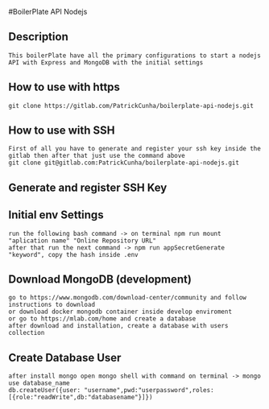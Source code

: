 #BoilerPlate API Nodejs

## Description

    This boilerPlate have all the primary configurations to start a nodejs API with Express and MongoDB with the initial settings

## How to use with https

    git clone https://gitlab.com/PatrickCunha/boilerplate-api-nodejs.git

## How to use with SSH

    First of all you have to generate and register your ssh key inside the gitlab then after that just use the command above
    git clone git@gitlab.com:PatrickCunha/boilerplate-api-nodejs.git

## Generate and register SSH Key

    

## Initial env Settings

    run the following bash command -> on terminal npm run mount "aplication name" "Online Repository URL"
    after that run the next command -> npm run appSecretGenerate "keyword", copy the hash inside .env

## Download MongoDB (development)

    go to https://www.mongodb.com/download-center/community and follow instructions to download
    or download docker mongodb container inside develop enviroment
    or go to https://mlab.com/home and create a database
    after download and installation, create a database with users collection

## Create Database User

    after install mongo open mongo shell with command on terminal -> mongo
    use database_name
    db.createUser({user: "username",pwd:"userpassword",roles:[{role:"readWrite",db:"databasename"}]})